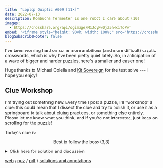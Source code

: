 ```yaml
---
title: "Loplop Quiptic #009 [11×]"
date: 2022-07-13
description: Kombucha fermenter is one robot I care about (10)
images:
  - https://crosshare.org/api/ogimage/M1JoyFwDjZ5hHxiToPvT
embed: '<iframe style="height: 90vh; width: 100%;" src="https://crosshare.org/embed/M1JoyFwDjZ5hHxiToPvT/ArvGvNkiqJRS71DkcyTunpgI9hr2" frameborder="0" allowfullscreen="true" allowtransparency="true"></iframe>'
blogSubscribeFooter: false
---
```


I've been working hard on some more ambitious (and more difficult) cryptic
crosswords, which is why I've been pretty quiet lately. So, in anticipation of
a wave of bigger and harder puzzles, here's a smaller and easier one!

Huge thanks to Michael Colella and [Kit
Sovereign](https://twitter.com/kitsovereign) for the test solve --- I hope you
enjoy!

## Clue Workshop

I'm trying out something new. Every time I post a puzzle, I'll "workshop" a
clue: this could mean that I dissect the clue and try to polish it, or use it
as a springboard to talk about cluing practices, or something else entirely.
Please let me know what you think, and if you're not interested, just keep on
scrolling for the puzzle!

Today's clue is:

<p style="text-align:center">
Best to follow the boss (3,3)
</p>

<details>
<summary>Click here for solution and discussion</summary>

<ul>
<li><b>Answer:</b> TOP DOG</li>
<li><b>Definition:</b> the boss</li>
<li><b>Wordplay:</b> TOP (best) + DOG (to follow)</li>
</ul>

Here, the answer is clued in a word-by-word charade: TOP, then DOG.

Some would consider this a transgression of the <i>"no shared roots"</i> rule,
which is essentially a prohibition on the clue not referring to anything that
is etymologically similar to the answer itself. The Rackenfracker has written
<a
href="https://www.therackenfracker.com/2022/04/26/tap-the-sign-double-definitions/">an
excellent essay on this</a> (mostly in the context of double definitions), so I
won't dwell on it too much here.

For this clue I'm not so sure, since there are multiple words! Is TOP DOG
etymologically related to TOP or DOG? On the one hand, phrases don't
<i>really</i> have etymology (they have <i>phraseologies</i>, but that's a can
of worms I'd rather not open), so I guess no... but on the other hand, isn't
it kind of obvious that TOP is related to TOP DOG?

What's at stake here? UK editors seem to care about this a lot less than US
editors (and of course with indie puzzles, anything goes), but as always, a
strong and witty surface does often excuse this kind of thing for some solvers.

For this particular clue, there's one more nuance! TOP is clued as "best",
which is the same sense as TOP in TOP DOG, and DOG is clued as "to follow",
which is a verb that comes from the animal. If we could clue both words in
different senses (for example, cluing TOP as a spinning top, which is <a
href="https://www.etymonline.com/word/top">etymologically different</a>, and
DOG as... well, we might be out of luck there), then perhaps that might redeem
this clue?
</details>

[web](https://crosshare.org/crosswords/M1JoyFwDjZ5hHxiToPvT/loplop-quiptic-009-11)
/ [puz](/crosswords/loplop-009.puz)
/ [pdf](/crosswords/loplop-009.pdf)
/ [solutions and annotations](/crosswords/loplop-009-solutions.pdf)
